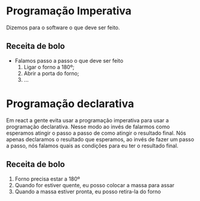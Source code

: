 # Programação Imperativa

Dizemos para o software o que deve ser feito.

## Receita de bolo

  - Falamos passo a passo o que deve ser feito
    1. Ligar o forno a 180º;
    2. Abrir a porta do forno;
    3. ...

# Programação declarativa

Em react a gente evita usar a programação imperativa para usar a programação declarativa.
Nesse modo ao invés de falarmos como esperamos atingir o passo a passo de como atingir o resultado final.
Nós apenas declaramos o resultado que esperamos, ao invés de fazer um passo a passo, nós falamos quais as condições para eu ter o resultado final.

## Receita de bolo

  1. Forno precisa estar a 180º
  2. Quando for estiver quente, eu posso colocar a massa para assar
  3. Quando a massa estiver pronta, eu posso retira-la do forno
 